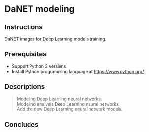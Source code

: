 # DaNET modeling

## Instructions
DaNET images for Deep Learning models training.
## Prerequisites
+ Support Python 3 versions
+ Install Python programming language at https://www.python.org/
## Descriptions
> Modeling Deep Learning neural networks. \
> Modeling analysis Deep Learning neural networks. \
> Add the new Deep Learning neural network models.
## Concludes
